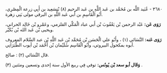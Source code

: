 ٣٦٨٠ - عُبَيد اللَّه بن مُحَمَّد بن عَبد اللَّهِ بن عَبد الرحيم (٨) بْنسَعِيد بن أَبِي زرعة الْمِصْرِي، أَبُو الْقَاسِمِ بن أَبي عَبد اللَّهِ بن البرقي مولى بَنِي زهرة.

**رَوَى عَن:** عَبْد الرحمن بْن يَعْقُوبَ بْن أَبي عباد الْمَكِّي القلزمي، وعَمْرو بْن خَالِد الحراني، ويحيى بْن عَبد الله بْن بُكَيْر.

**رَوَى عَنه:** النَّسَائي (١) ، وأَبُو علي الْحَسَن بْن مُحَمَّد بْن عَبد اللَّهِ بْن عبد السَّلام المعروف أبوه بمكحول البيروتي، وأَبُو الْقَاسِم سُلَيْمان بْن أَحْمَد بْن أيوب الطَّبَرَانِي.

قال النَّسَائي (٢) : صالح.

**وَقَال أبو سعد بْن يُونُس:** توفي فِي ربيع الأول سنة إحدى وتسعين ومئتين (٣) .